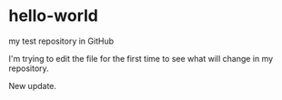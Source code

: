 # hello-world
my test repository in GitHub

I'm trying to edit the file for the first time to see what will change in my repository.

New update.